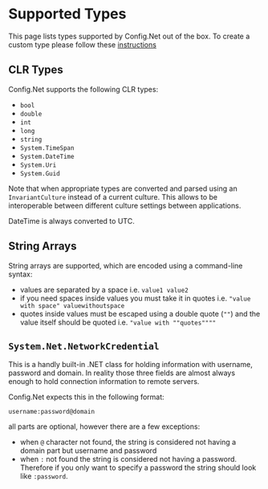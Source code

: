 # Supported Types

This page lists types supported by Config.Net out of the box. To create a custom type please follow these [instructions](CustomParsers.md)

## CLR Types

Config.Net supports the following CLR types:
- `bool`
- `double`
- `int`
- `long`
- `string`
- `System.TimeSpan`
- `System.DateTime`
- `System.Uri`
- `System.Guid`

Note that when appropriate types are converted and parsed using an `InvariantCulture` instead of a current culture. This allows to be interoperable between different culture settings between applications.

DateTime is always converted to UTC.

## String Arrays

String arrays are supported, which are encoded using a command-line syntax:

- values are separated by a space i.e. `value1 value2`
- if you need spaces inside values you must take it in quotes i.e. `"value with space" valuewithoutspace`
- quotes inside values must be escaped using a double quote (`""`) and the value itself should be quoted i.e. `"value with ""quotes""""`

## `System.Net.NetworkCredential`

This is a handly built-in .NET class for holding information with username, password and domain. In reality those three fields are almost always enough to hold connection information to remote servers.

Config.Net expects this in the following format:

```
username:password@domain
```

all parts are optional, however there are a few exceptions:

- when `@` character not found, the string is considered not having a domain part but username and password
- when `:` not found the string is considered not having a password. Therefore if you only want to specify a password the string should look like `:password`.